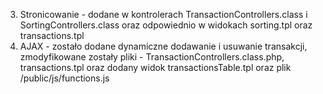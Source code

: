 3. Stronicowanie - dodane w kontrolerach TransactionControllers.class i SortingControllers.class oraz odpowiednio w widokach sorting.tpl oraz transactions.tpl
4. AJAX - zostało dodane dynamiczne dodawanie i usuwanie transakcji, zmodyfikowane zostały pliki - TransactionControllers.class.php, transactions.tpl oraz dodany widok transactionsTable.tpl oraz plik /public/js/functions.js
